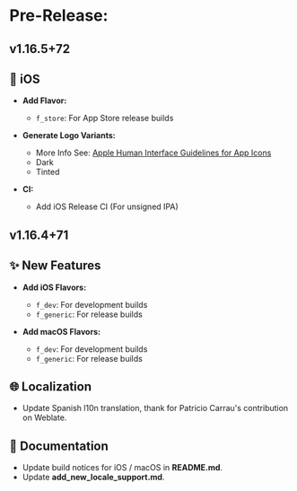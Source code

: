 <!--
Title: Pre-Released or Released: v1.2.3+xx
-->

# Pre-Release:

## v1.16.5+72

## 🍎 iOS

- **Add Flavor:**
  - `f_store`: For App Store release builds

- **Generate Logo Variants:**
  - More Info See: [Apple Human Interface Guidelines for App Icons](https://developer.apple.com/design/human-interface-guidelines/app-icons#iOS-iPadOS)
  - Dark
  - Tinted

- **CI:**
  - Add iOS Release CI (For unsigned IPA)

## v1.16.4+71

## ✨ New Features

- **Add iOS Flavors:**
  - `f_dev`: For development builds
  - `f_generic`: For release builds

- **Add macOS Flavors:**
  - `f_dev`: For development builds
  - `f_generic`: For release builds

## 🌐 Localization

- Update Spanish l10n translation, thank for Patricio Carrau's contribution on Weblate.

## 📝 Documentation

- Update build notices for iOS / macOS in **README.md**.
- Update **add_new_locale_support.md**.
